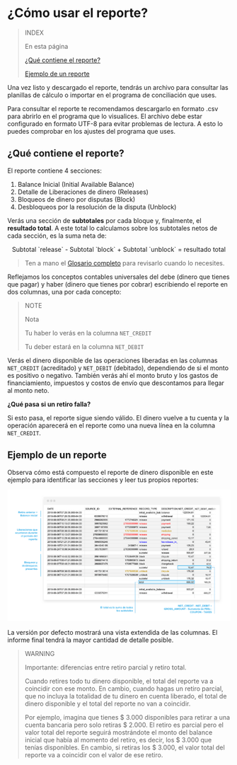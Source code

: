 # ¿Cómo usar el reporte?


> INDEX
>
> En esta página
>
> [¿Qué contiene el reporte?](#bookmark_qué_contiene_el_reporte)
>
> [Ejemplo de un reporte](#bookmark_ejemplo_de_un_reporte)


Una vez listo y descargado el reporte, tendrás un archivo para consultar las planillas de cálculo o importar en el programa de conciliación que uses.

Para consultar el reporte te recomendamos descargarlo en formato .csv para abrirlo en el programa que lo visualices. El archivo debe estar configurado en formato UTF-8 para evitar problemas de lectura. 
A esto lo puedes comprobar en los ajustes del programa que uses.


## ¿Qué contiene el reporte?

El reporte contiene 4 secciones:
1. Balance Inicial (Initial Available Balance)
1. Detalle de Liberaciones de dinero (Releases)
1. Bloqueos de dinero por disputas (Block)
1. Desbloqueos por la resolución de la disputa (Unblock)


Verás una sección de **subtotales** por cada bloque y, finalmente, el **resultado total**. A este total lo calculamos sobre los subtotales netos de cada sección, es la suma neta de: 

<p style="text-align:center" >Subtotal `release` - Subtotal `block` + Subtotal `unblock` = resultado total</p>

> Ten a mano el [Glosario completo](https://www.mercadopago.com/developers/es/guides/manage-account/reports/available-money/glossary) para revisarlo cuando lo necesites.

Reflejamos los conceptos contables universales del debe (dinero que tienes que pagar) y haber (dinero que tienes por cobrar) escribiendo el reporte en dos columnas, una por cada concepto:  
 
> NOTE
>
> Nota
>
> Tu haber lo verás en la columna `NET_CREDIT`
>
> Tu deber estará en la columna `NET_DEBIT`

Verás el dinero disponible de las operaciones liberadas en las columnas `NET_CREDIT` (acreditado) y `NET_DEBIT` (debitado), dependiendo de si el monto es positivo o negativo. También verás ahí el monto bruto y los gastos de financiamiento, impuestos y costos de envío que descontamos para llegar al monto neto.

**¿Qué pasa si un retiro falla?**

Si esto pasa, el reporte sigue siendo válido. El dinero vuelve a tu cuenta y la operación aparecerá en el reporte como una nueva línea en la columna `NET_CREDIT`.

## Ejemplo de un reporte

Observa cómo está compuesto el reporte de dinero disponible en este ejemplo para identificar las secciones y leer tus propios reportes:

![Reporte de dinero disponible Ejemplos Mercado Pago](/images/manage-account/reports/examples-es.png)

La versión por defecto mostrará una vista extendida de las columnas. El informe final tendrá la mayor cantidad de detalle posible.

> WARNING
> 
> Importante: diferencias entre retiro parcial y retiro total.
> 
> Cuando retires todo tu dinero disponible, el total del reporte va a coincidir con ese monto. En cambio, cuando hagas un retiro parcial, que no incluya la totalidad de tu dinero en cuenta liberado, el total de dinero disponible y el total del reporte no van a coincidir.
>
>Por ejemplo, imagina que tienes $ 3.000 disponibles para retirar a una cuenta bancaria pero solo retiras $ 2.000. El retiro es parcial pero el valor total del reporte seguirá mostrándote el monto del balance inicial que había al momento del retiro, es decir, los $ 3.000 que tenías disponibles. En cambio, si retiras los $ 3.000, el valor total del reporte va a coincidir con el valor de ese retiro.
